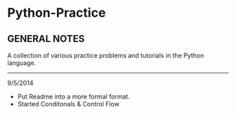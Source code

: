 Python-Practice
===============

GENERAL NOTES
---------------
A collection of various practice problems and tutorials in the Python language.

---------------

9/5/2014
- Put Readme into a more formal format.
- Started Conditonals & Control Flow
